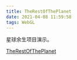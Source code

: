 ```yaml
---
title: TheRestOfThePlanet
date: 2021-04-08 11:59:58
tags: WebGL
---
```


星球余生项目演示。

[TheRestOfThePlanet](../../../../WebGL/TheRestOfThePlanet/index.html)